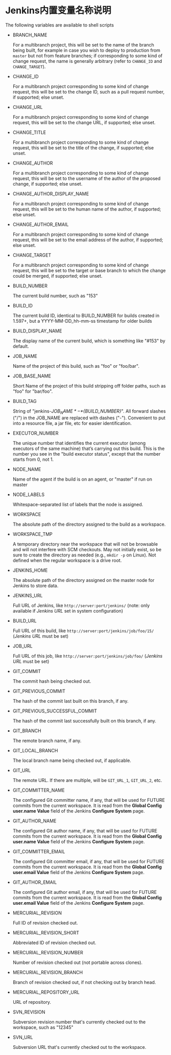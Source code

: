 # Jenkins内置变量名称说明

The following variables are available to shell scripts

- BRANCH_NAME

  For a multibranch project, this will be set to the name of the branch being built, for example in case you wish to deploy to production from `master` but not from feature branches; if corresponding to some kind of change request, the name is generally arbitrary (refer to `CHANGE_ID` and `CHANGE_TARGET`).

- CHANGE_ID

  For a multibranch project corresponding to some kind of change request, this will be set to the change ID, such as a pull request number, if supported; else unset.

- CHANGE_URL

  For a multibranch project corresponding to some kind of change request, this will be set to the change URL, if supported; else unset.

- CHANGE_TITLE

  For a multibranch project corresponding to some kind of change request, this will be set to the title of the change, if supported; else unset.

- CHANGE_AUTHOR

  For a multibranch project corresponding to some kind of change request, this will be set to the username of the author of the proposed change, if supported; else unset.

- CHANGE_AUTHOR_DISPLAY_NAME

  For a multibranch project corresponding to some kind of change request, this will be set to the human name of the author, if supported; else unset.

- CHANGE_AUTHOR_EMAIL

  For a multibranch project corresponding to some kind of change request, this will be set to the email address of the author, if supported; else unset.

- CHANGE_TARGET

  For a multibranch project corresponding to some kind of change request, this will be set to the target or base branch to which the change could be merged, if supported; else unset.

- BUILD_NUMBER

  The current build number, such as "153"

- BUILD_ID

  The current build ID, identical to BUILD_NUMBER for builds created in 1.597+, but a YYYY-MM-DD_hh-mm-ss timestamp for older builds

- BUILD_DISPLAY_NAME

  The display name of the current build, which is something like "#153" by default.

- JOB_NAME

  Name of the project of this build, such as "foo" or "foo/bar".

- JOB_BASE_NAME

  Short Name of the project of this build stripping off folder paths, such as "foo" for "bar/foo".

- BUILD_TAG

  String of "jenkins-*${JOB_NAME}*-*${BUILD_NUMBER}*". All forward slashes ("/") in the JOB_NAME are replaced with dashes ("-"). Convenient to put into a resource file, a jar file, etc for easier identification.

- EXECUTOR_NUMBER

  The unique number that identifies the current executor (among executors of the same machine) that’s carrying out this build. This is the number you see in the "build executor status", except that the number starts from 0, not 1.

- NODE_NAME

  Name of the agent if the build is on an agent, or "master" if run on master

- NODE_LABELS

  Whitespace-separated list of labels that the node is assigned.

- WORKSPACE

  The absolute path of the directory assigned to the build as a workspace.

- WORKSPACE_TMP

  A temporary directory near the workspace that will not be browsable and will not interfere with SCM checkouts. May not initially exist, so be sure to create the directory as needed (e.g., `mkdir -p` on Linux). Not defined when the regular workspace is a drive root.

- JENKINS_HOME

  The absolute path of the directory assigned on the master node for Jenkins to store data.

- JENKINS_URL

  Full URL of Jenkins, like `http://server:port/jenkins/` (note: only available if *Jenkins URL* set in system configuration)

- BUILD_URL

  Full URL of this build, like `http://server:port/jenkins/job/foo/15/` (*Jenkins URL* must be set)

- JOB_URL

  Full URL of this job, like `http://server:port/jenkins/job/foo/` (*Jenkins URL* must be set)

- GIT_COMMIT

  The commit hash being checked out.

- GIT_PREVIOUS_COMMIT

  The hash of the commit last built on this branch, if any.

- GIT_PREVIOUS_SUCCESSFUL_COMMIT

  The hash of the commit last successfully built on this branch, if any.

- GIT_BRANCH

  The remote branch name, if any.

- GIT_LOCAL_BRANCH

  The local branch name being checked out, if applicable.

- GIT_URL

  The remote URL. If there are multiple, will be `GIT_URL_1`, `GIT_URL_2`, etc.

- GIT_COMMITTER_NAME

  The configured Git committer name, if any, that will be used for FUTURE commits from the current workspace. It is read from the **Global Config user.name Value** field of the Jenkins **Configure System** page.

- GIT_AUTHOR_NAME

  The configured Git author name, if any, that will be used for FUTURE commits from the current workspace. It is read from the **Global Config user.name Value** field of the Jenkins **Configure System** page.

- GIT_COMMITTER_EMAIL

  The configured Git committer email, if any, that will be used for FUTURE commits from the current workspace. It is read from the **Global Config user.email Value** field of the Jenkins **Configure System** page.

- GIT_AUTHOR_EMAIL

  The configured Git author email, if any, that will be used for FUTURE commits from the current workspace. It is read from the **Global Config user.email Value** field of the Jenkins **Configure System** page.

- MERCURIAL_REVISION

  Full ID of revision checked out.

- MERCURIAL_REVISION_SHORT

  Abbreviated ID of revision checked out.

- MERCURIAL_REVISION_NUMBER

  Number of revision checked out (not portable across clones).

- MERCURIAL_REVISION_BRANCH

  Branch of revision checked out, if not checking out by branch head.

- MERCURIAL_REPOSITORY_URL

  URL of repository.

- SVN_REVISION

  Subversion revision number that's currently checked out to the workspace, such as "12345"

- SVN_URL

  Subversion URL that's currently checked out to the workspace.